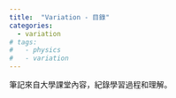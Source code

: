 ```yaml
---
title:  "Variation - 目錄"
categories:
  - variation
# tags:
#   - physics
#   - variation
---
```


筆記來自大學課堂內容，紀錄學習過程和理解。

